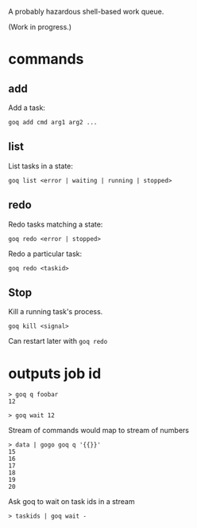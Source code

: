 A probably hazardous shell-based work queue.

(Work in progress.)

# commands

## add

Add a task:

```
goq add cmd arg1 arg2 ...
```

## list

List tasks in a state:

```
goq list <error | waiting | running | stopped>
```

## redo

Redo tasks matching a state:

```
goq redo <error | stopped>
```

Redo a particular task:

```
goq redo <taskid>
```

## Stop

Kill a running task's process.

```
goq kill <signal>
```

Can restart later with `goq redo`

# outputs job id

```
> goq q foobar
12
```

```
> goq wait 12
```

Stream of commands would map to stream of numbers

```
> data | gogo goq q '{{}}'
15
16
17
18
19
20
```

Ask goq to wait on task ids in a stream

```
> taskids | goq wait -
```